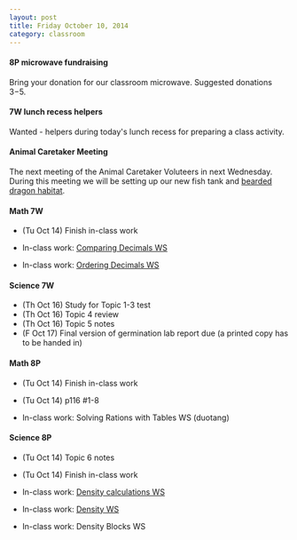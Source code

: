```yaml
---
layout: post  
title: Friday October 10, 2014
category: classroom
--- 
```

#### 8P microwave fundraising
Bring your donation for our classroom microwave. Suggested donations $3-$5.

#### 7W lunch recess helpers
Wanted - helpers during today's lunch recess for preparing a class activity.

#### Animal Caretaker Meeting
The next meeting of the Animal Caretaker Voluteers in next Wednesday. During this meeting we will be setting up our new fish tank and [bearded dragon habitat](http://drpineda.ca/new-classroom-tenant.html).

#### Math 7W
* (Tu Oct 14) Finish in-class work 

* In-class work: [Comparing Decimals WS](https://www.dropbox.com/s/mghrvmsn0elwux5/WS%20Comparing%20Decimals.pdf?dl=0)
* In-class work: [Ordering Decimals WS](https://www.dropbox.com/s/ocuk918m1prxi32/WS%20Ordering%20Decimals.pdf?dl=0)

#### Science 7W
* (Th Oct 16) Study for Topic 1-3 test
* (Th Oct 16) Topic 4 review
* (Th Oct 16) Topic 5 notes
* (F Oct 17) Final version of germination lab report due (a printed copy has to be handed in)


#### Math 8P
* (Tu Oct 14) Finish in-class work
* (Tu Oct 14) p116 #1-8

* In-class work: Solving Rations with Tables WS (duotang)

#### Science 8P
* (Tu Oct 14) Topic 6 notes
* (Tu Oct 14) Finish in-class work 

* In-class work: [Density calculations WS](https://www.dropbox.com/s/x0up0zv5dn0m5n0/Density%20Calculations.pdf?dl=0) 
* In-class work: [Density WS](https://www.dropbox.com/s/mbubr0so94t66iq/Density.pdf?dl=0)
* In-class work: Density Blocks WS
